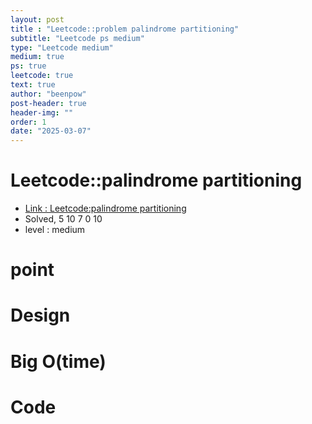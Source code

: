 ```yaml
---
layout: post
title : "Leetcode::problem palindrome partitioning"
subtitle: "Leetcode ps medium"
type: "Leetcode medium"
medium: true
ps: true
leetcode: true
text: true
author: "beenpow"
post-header: true
header-img: ""
order: 1
date: "2025-03-07"
---
```


# Leetcode::palindrome partitioning
- [Link : Leetcode:palindrome partitioning]()
- Solved, 5 10 7 0 10
- level : medium
# point

# Design


# Big O(time)

# Code

```cpp

```